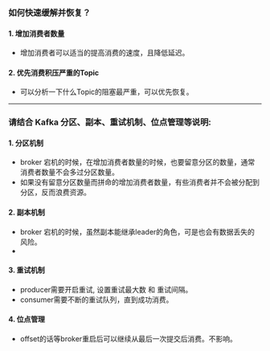 ### 如何快速缓解并恢复？

#### 1. 增加消费者数量
- 增加消费者可以适当的提高消费的速度，且降低延迟。

#### 2. 优先消费积压严重的Topic
- 可以分析一下什么Topic的阻塞最严重，可以优先恢复。

------------
### 请结合 Kafka 分区、副本、重试机制、位点管理等说明:

#### 1. 分区机制
- broker 宕机的时候，在增加消费者数量的时候，也要留意分区的数量，通常消费者数量不会多过分区数量。
- 如果没有留意分区数量而拼命的增加消费者数量，有些消费者并不会被分配到分区，反而浪费资源。

#### 2. 副本机制
- broker 宕机的时候，虽然副本能继承leader的角色，可是也会有数据丢失的风险。
- 
#### 3. 重试机制
- producer需要开启重试, 设置重试最大数 和 重试间隔。
- consumer需要不断的重试队列，直到成功消费。

#### 4. 位点管理
- offset的话等broker重启后可以继续从最后一次提交后消费。不影响。